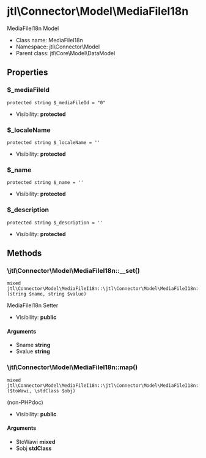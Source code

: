 jtl\Connector\Model\MediaFileI18n
===============

MediaFileI18n Model




* Class name: MediaFileI18n
* Namespace: jtl\Connector\Model
* Parent class: jtl\Core\Model\DataModel





Properties
----------


### $_mediaFileId

```
protected string $_mediaFileId = "0"
```





* Visibility: **protected**


### $_localeName

```
protected string $_localeName = ''
```





* Visibility: **protected**


### $_name

```
protected string $_name = ''
```





* Visibility: **protected**


### $_description

```
protected string $_description = ''
```





* Visibility: **protected**


Methods
-------


### \jtl\Connector\Model\MediaFileI18n::__set()

```
mixed jtl\Connector\Model\MediaFileI18n::\jtl\Connector\Model\MediaFileI18n::__set()(string $name, string $value)
```

MediaFileI18n Setter



* Visibility: **public**

#### Arguments

* $name **string**
* $value **string**



### \jtl\Connector\Model\MediaFileI18n::map()

```
mixed jtl\Connector\Model\MediaFileI18n::\jtl\Connector\Model\MediaFileI18n::map()($toWawi, \stdClass $obj)
```

(non-PHPdoc)



* Visibility: **public**

#### Arguments

* $toWawi **mixed**
* $obj **stdClass**


